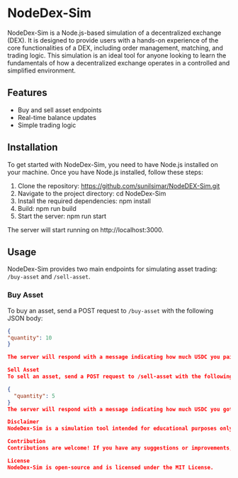# NodeDex-Sim

NodeDex-Sim is a Node.js-based simulation of a decentralized exchange (DEX). It is designed to provide users with a hands-on experience of the core functionalities of a DEX, including order management, matching, and trading logic. This simulation is an ideal tool for anyone looking to learn the fundamentals of how a decentralized exchange operates in a controlled and simplified environment.

## Features

- Buy and sell asset endpoints
- Real-time balance updates
- Simple trading logic

## Installation

To get started with NodeDex-Sim, you need to have Node.js installed on your machine. Once you have Node.js installed, follow these steps:

1. Clone the repository: https://github.com/sunilsimar/NodeDEX-Sim.git
2. Navigate to the project directory: cd NodeDex-Sim
3. Install the required dependencies: npm install
4. Build: npm run build
5. Start the server: npm run start

The server will start running on http://localhost:3000.

## Usage

NodeDex-Sim provides two main endpoints for simulating asset trading: `/buy-asset` and `/sell-asset`.

### Buy Asset

To buy an asset, send a POST request to `/buy-asset` with the following JSON body:

```json
{
"quantity": 10
}

The server will respond with a message indicating how much USDC you paid for the specified quantity of ETH.

Sell Asset
To sell an asset, send a POST request to /sell-asset with the following JSON body:

{
  "quantity": 5
}
The server will respond with a message indicating how much USDC you got for the specified quantity of ETH.

Disclaimer
NodeDex-Sim is a simulation tool intended for educational purposes only. It does not connect to any real blockchain or cryptocurrency network and should not be used for actual trading.

Contribution
Contributions are welcome! If you have any suggestions or improvements, feel free to fork the repository and submit a pull request.

License
NodeDex-Sim is open-source and is licensed under the MIT License.

